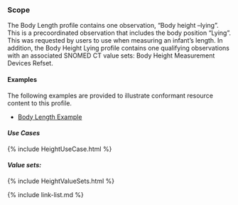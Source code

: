 ### Scope

The Body Length profile contains one observation, “Body height –lying”. This is a precoordinated observation that includes the body position “Lying”. This was requested by users to use when measuring an infant’s length. In addition, the Body Height Lying profile contains one qualifying observations with an associated SNOMED CT value sets: Body Height Measurement Devices Refset.

#### Examples

The following examples are provided to illustrate conformant resource content to this profile.

- [Body Length Example](Observation-bodyLength-example.html)

#### *Use Cases*

{% include HeightUseCase.html %}

#### *Value sets:*

{% include HeightValueSets.html %}

{% include link-list.md %}
